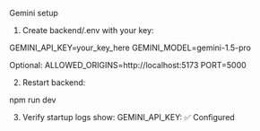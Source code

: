 Gemini setup

1) Create backend/.env with your key:

GEMINI_API_KEY=your_key_here
GEMINI_MODEL=gemini-1.5-pro

Optional:
ALLOWED_ORIGINS=http://localhost:5173
PORT=5000

2) Restart backend:

npm run dev

3) Verify startup logs show: GEMINI_API_KEY: ✅ Configured


